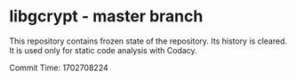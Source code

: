 # libgcrypt - master branch

This repository contains frozen state of the repository.
Its history is cleared. It is used only for static code
analysis with Codacy.

Commit Time: 1702708224